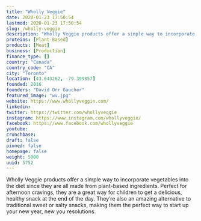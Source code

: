 ```yaml
---
title: "Wholly Veggie"
date: 2020-01-23 17:50:54
lastmod: 2020-01-23 17:50:54
slug: /wholly-veggie
description: "Wholly Veggie products offer a simple way to incorporate vegetables into the diet since they are all made from plant-based ingredients. Perfect for afternoon cravings, they are a great way for children to get a delicious, healthy snack at the end of the day. They’re also an amazing alternative to traditional sweet or salty snacks, making them the perfect way to start up your new year, new you resolutions."
proteins: [Plant-Based]
products: [Meat]
business: [Production]
finance_type: []
country: "Canada"
country_code: "CA"
city: "Toronto"
location: [43.643262, -79.399857]
founded: 2016
founders: "David Orr Gaucher"
featured_image: "wv.jpg"
website: https://www.whollyveggie.com/
linkedin: 
twitter: https://twitter.com/whollyveggie
instagram: https://www.instagram.com/whollyveggie/
facebook: https://www.facebook.com/whollyveggie
youtube: 
crunchbase: 
draft: false
pinned: false
homepage: false
weight: 5000
uuid: 5752
---
```

Wholly Veggie products offer a simple way to incorporate vegetables into the diet since they are all made from plant-based ingredients. Perfect for afternoon cravings, they are a great way for children to get a delicious, healthy snack at the end of the day. They’re also an amazing alternative to traditional sweet or salty snacks, making them the perfect way to start up your new year, new you resolutions.
